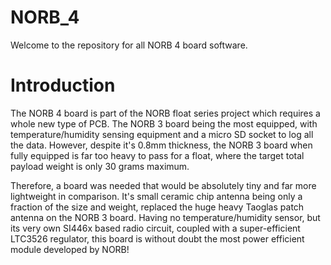 NORB_4
======

Welcome to the repository for all NORB 4 board software.


Introduction
============

The NORB 4 board is part of the NORB float series project which requires a whole new type of PCB. The NORB 3 board being the most equipped, with temperature/humidity sensing equipment and a micro SD socket to log all the data. However, despite it's 0.8mm thickness, the NORB 3 board when fully equipped is far too heavy to pass for a float, where the target total payload weight is only 30 grams maximum.


Therefore, a board was needed that would be absolutely tiny and far more lightweight in comparison. It's small ceramic chip antenna being only a fraction of the size and weight, replaced the huge heavy Taoglas patch antenna on the NORB 3 board. Having no temperature/humidity sensor, but its very own SI446x based radio circuit, coupled with a super-efficient LTC3526 regulator, this board is without doubt the most power efficient module developed by NORB!
